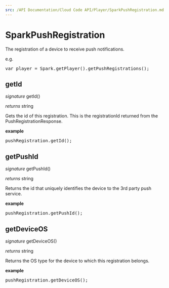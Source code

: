 ```yaml
---
src: /API Documentation/Cloud Code API/Player/SparkPushRegistration.md
---
```


# SparkPushRegistration

The registration of a device to receive push notifications.

e.g.

<pre rel="highlighter" code-brush="js" contenteditable="false">var player = Spark.getPlayer().getPushRegistrations();</pre>



## getId

_signature_ getId()</p>

_returns_ string</p>

Gets the id of this registration.  This is the registrationId returned from the PushRegistrationResponse.

<b>example</b>

<pre rel="highlighter" code-brush="js" contenteditable="false">pushRegistration.getId();</pre>


## getPushId

_signature_ getPushId()</p>

_returns_ string</p>

Returns the id that uniquely identifies the device to the 3rd party push service.

<b>example</b>

<pre rel="highlighter" code-brush="js" contenteditable="false">pushRegistration.getPushId();</pre>


## getDeviceOS

_signature_ getDeviceOS()</p>

_returns_ string</p>

Returns the OS type for the device to which this registration belongs.

<b>example</b>

<pre rel="highlighter" code-brush="js" contenteditable="false">pushRegistration.getDeviceOS();</pre>



